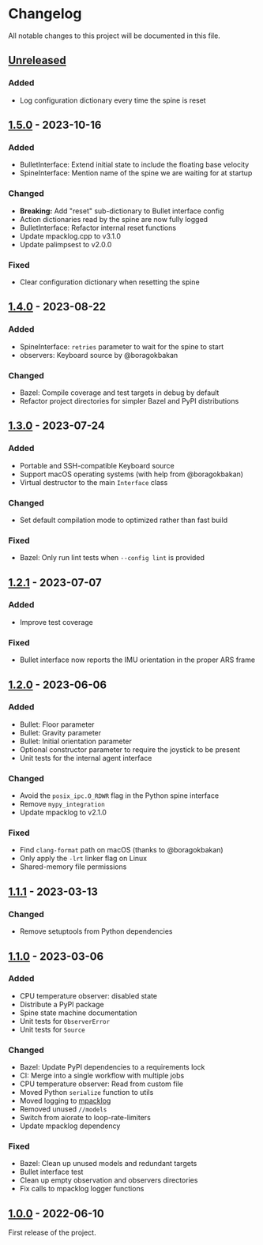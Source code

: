 # Changelog

All notable changes to this project will be documented in this file.

## [Unreleased]

### Added

- Log configuration dictionary every time the spine is reset

## [1.5.0] - 2023-10-16

### Added

- BulletInterface: Extend initial state to include the floating base velocity
- SpineInterface: Mention name of the spine we are waiting for at startup

### Changed

- **Breaking:** Add "reset" sub-dictionary to Bullet interface config
- Action dictionaries read by the spine are now fully logged
- BulletInterface: Refactor internal reset functions
- Update mpacklog.cpp to v3.1.0
- Update palimpsest to v2.0.0

### Fixed

- Clear configuration dictionary when resetting the spine

## [1.4.0] - 2023-08-22

### Added

- SpineInterface: ``retries`` parameter to wait for the spine to start
- observers: Keyboard source by @boragokbakan

### Changed

- Bazel: Compile coverage and test targets in debug by default
- Refactor project directories for simpler Bazel and PyPI distributions

## [1.3.0] - 2023-07-24

### Added

- Portable and SSH-compatible Keyboard source
- Support macOS operating systems (with help from @boragokbakan)
- Virtual destructor to the main ``Interface`` class

### Changed

- Set default compilation mode to optimized rather than fast build

### Fixed

- Bazel: Only run lint tests when ``--config lint`` is provided

## [1.2.1] - 2023-07-07

### Added

- Improve test coverage

### Fixed

- Bullet interface now reports the IMU orientation in the proper ARS frame

## [1.2.0] - 2023-06-06

### Added

- Bullet: Floor parameter
- Bullet: Gravity parameter
- Bullet: Initial orientation parameter
- Optional constructor parameter to require the joystick to be present
- Unit tests for the internal agent interface

### Changed

- Avoid the ``posix_ipc.O_RDWR`` flag in the Python spine interface
- Remove ``mypy_integration``
- Update mpacklog to v2.1.0

### Fixed

- Find ``clang-format`` path on macOS (thanks to @boragokbakan)
- Only apply the ``-lrt`` linker flag on Linux
- Shared-memory file permissions

## [1.1.1] - 2023-03-13

### Changed

- Remove setuptools from Python dependencies

## [1.1.0] - 2023-03-06

### Added

- CPU temperature observer: disabled state
- Distribute a PyPI package
- Spine state machine documentation
- Unit tests for ``ObserverError``
- Unit tests for ``Source``

### Changed

- Bazel: Update PyPI dependencies to a requirements lock
- CI: Merge into a single workflow with multiple jobs
- CPU temperature observer: Read from custom file
- Moved Python `serialize` function to utils
- Moved logging to [mpacklog](https://github.com/tasts-robots/mpacklog/)
- Removed unused ``//models``
- Switch from aiorate to loop-rate-limiters
- Update mpacklog dependency

### Fixed

- Bazel: Clean up unused models and redundant targets
- Bullet interface test
- Clean up empty observation and observers directories
- Fix calls to mpacklog logger functions

## [1.0.0] - 2022-06-10

First release of the project.

[unreleased]: https://github.com/tasts-robots/vulp/compare/v1.5.0...HEAD
[1.5.0]: https://github.com/tasts-robots/vulp/compare/v1.4.0...v1.5.0
[1.4.0]: https://github.com/tasts-robots/vulp/compare/v1.3.0...v1.4.0
[1.3.0]: https://github.com/tasts-robots/vulp/compare/v1.2.1...v1.3.0
[1.2.1]: https://github.com/tasts-robots/vulp/compare/v1.2.0...v1.2.1
[1.2.0]: https://github.com/tasts-robots/vulp/compare/v1.1.1...v1.2.0
[1.1.1]: https://github.com/tasts-robots/vulp/compare/v1.1.0...v1.1.1
[1.1.0]: https://github.com/tasts-robots/vulp/compare/v1.0.0...v1.1.0
[1.0.0]: https://github.com/tasts-robots/vulp/releases/tag/v1.0.0
